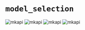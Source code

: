 # `model_selection`

![mkapi](skforecast.model_selection.backtesting_forecaster)
![mkapi](skforecast.model_selection.cv_forecaster)
![mkapi](skforecast.model_selection.grid_search_forecaster)
![mkapi](skforecast.model_selection.time_series_spliter)


